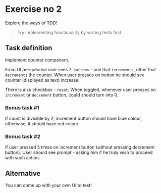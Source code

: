 # Exercise no 2

Explore the ways of TDD!

> Try implementing functionality by writing tests first.

## Task definition

Implement counter component.

From UI perspecrive user sees `2 buttons` - one that `increments`, other that `decrements` the counter.
When user presses on button he should see counter (displayed as text) increase.

There is also checkbox - `reset`. When toggled, whenever user presses on `increment` or `decrement` button, could should turn into 0.

### Bonus task #1

If count is divisible by 2, increment button should have blue colour, otherwise, it should have red colour.

### Bonus task #2

If user pressed 5 times on increment button (without pressing decrement button). User should see prompt - asking him if he truly wish to proceed with such action.

## Alternative

You can come up with your own UI to test!
